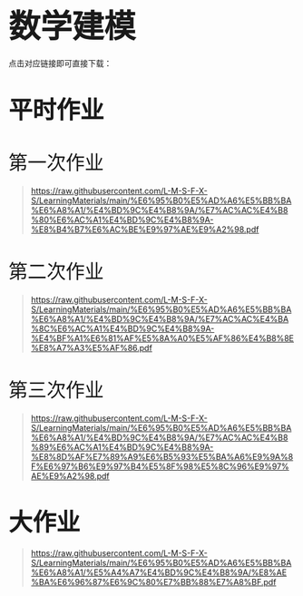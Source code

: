 # <span style="font-size: 2.0em; font-weight: bold;">数学建模</span>

点击对应链接即可直接下载：

# <span style="font-size: 1.5em; font-weight: bold;">平时作业</span>

# <span style="font-size: 1.2em; font-weight: lighter;">第一次作业</span>

>  https://raw.githubusercontent.com/L-M-S-F-X-S/LearningMaterials/main/%E6%95%B0%E5%AD%A6%E5%BB%BA%E6%A8%A1/%E4%BD%9C%E4%B8%9A/%E7%AC%AC%E4%B8%80%E6%AC%A1%E4%BD%9C%E4%B8%9A-%E8%B4%B7%E6%AC%BE%E9%97%AE%E9%A2%98.pdf

# <span style="font-size: 1.2em; font-weight: lighter;">第二次作业</span>

>  https://raw.githubusercontent.com/L-M-S-F-X-S/LearningMaterials/main/%E6%95%B0%E5%AD%A6%E5%BB%BA%E6%A8%A1/%E4%BD%9C%E4%B8%9A/%E7%AC%AC%E4%BA%8C%E6%AC%A1%E4%BD%9C%E4%B8%9A-%E4%BF%A1%E6%81%AF%E5%8A%A0%E5%AF%86%E4%B8%8E%E8%A7%A3%E5%AF%86.pdf

# <span style="font-size: 1.2em; font-weight: lighter;">第三次作业</span>

>  https://raw.githubusercontent.com/L-M-S-F-X-S/LearningMaterials/main/%E6%95%B0%E5%AD%A6%E5%BB%BA%E6%A8%A1/%E4%BD%9C%E4%B8%9A/%E7%AC%AC%E4%B8%89%E6%AC%A1%E4%BD%9C%E4%B8%9A-%E8%8D%AF%E7%89%A9%E6%B5%93%E5%BA%A6%E9%9A%8F%E6%97%B6%E9%97%B4%E5%8F%98%E5%8C%96%E9%97%AE%E9%A2%98.pdf

# <span style="font-size: 1.5em; font-weight: bold;">大作业</span>

>  https://raw.githubusercontent.com/L-M-S-F-X-S/LearningMaterials/main/%E6%95%B0%E5%AD%A6%E5%BB%BA%E6%A8%A1/%E5%A4%A7%E4%BD%9C%E4%B8%9A/%E8%AE%BA%E6%96%87%E6%9C%80%E7%BB%88%E7%A8%BF.pdf